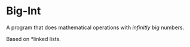 # Big-Int
A program that does mathematical operations with *infinitly big* numbers.
                                                 
Based on *linked lists.
